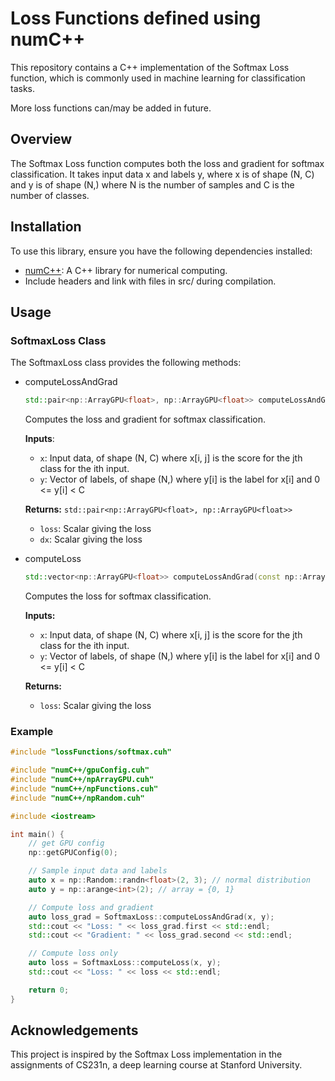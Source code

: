 # Loss Functions defined using numC++
This repository contains a C++ implementation of the Softmax Loss function, which is commonly used in machine learning for classification tasks.

More loss functions can/may be added in future.

## Overview
The Softmax Loss function computes both the loss and gradient for softmax classification. It takes input data x and labels y, where x is of shape (N, C) and y is of shape (N,) where N is the number of samples and C is the number of classes.

## Installation
To use this library, ensure you have the following dependencies installed:

* [numC++](https://github.com/Sha-x2-nk/numC++/tree/master): A C++ library for numerical computing.
* Include headers and link with files in src/ during compilation.

## Usage
### SoftmaxLoss Class
The SoftmaxLoss class provides the following methods:
*  computeLossAndGrad
    ```cpp
    std::pair<np::ArrayGPU<float>, np::ArrayGPU<float>> computeLossAndGrad(const np::ArrayGPU<float> &x, const np::ArrayGPU<int> &y);
    ```

    Computes the loss and gradient for softmax classification.

    <b>Inputs</b>:

    * `x`: Input data, of shape (N, C) where x[i, j] is the score for the jth class for the ith input.
    * `y`: Vector of labels, of shape (N,) where y[i] is the label for x[i] and 0 <= y[i] < C

    <b>Returns:</b> `std::pair<np::ArrayGPU<float>, np::ArrayGPU<float>>`
    * `loss`: Scalar giving the loss
    * `dx`: Scalar giving the loss

* computeLoss 
    ```cpp
    std::vector<np::ArrayGPU<float>> computeLossAndGrad(const np::ArrayGPU<float> &x, const np::ArrayGPU<int> &y);
    ```
    Computes the loss for softmax classification.

    <b>Inputs:</b>

    * `x`: Input data, of shape (N, C) where x[i, j] is the score for the jth class for the ith input.
    * `y`: Vector of labels, of shape (N,) where y[i] is the label for x[i] and 0 <= y[i] < C
    
    <b>Returns:</b>

    * `loss`: Scalar giving the loss

### Example
```cpp
#include "lossFunctions/softmax.cuh"

#include "numC++/gpuConfig.cuh"
#include "numC++/npArrayGPU.cuh"
#include "numC++/npFunctions.cuh"
#include "numC++/npRandom.cuh"

#include <iostream>

int main() {
    // get GPU config
    np::getGPUConfig(0);

    // Sample input data and labels
    auto x = np::Random::randn<float>(2, 3); // normal distribution
    auto y = np::arange<int>(2); // array = {0, 1}

    // Compute loss and gradient
    auto loss_grad = SoftmaxLoss::computeLossAndGrad(x, y);
    std::cout << "Loss: " << loss_grad.first << std::endl;
    std::cout << "Gradient: " << loss_grad.second << std::endl;

    // Compute loss only
    auto loss = SoftmaxLoss::computeLoss(x, y);
    std::cout << "Loss: " << loss << std::endl;

    return 0;
}

```
## Acknowledgements
This project is inspired by the Softmax Loss implementation in the assignments of CS231n, a deep learning course at Stanford University.
